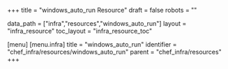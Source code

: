 +++
title = "windows_auto_run Resource"
draft = false
robots = ""

data_path = ["infra","resources","windows_auto_run"]
layout = "infra_resource"
toc_layout = "infra_resource_toc"

[menu]
  [menu.infra]
    title = "windows_auto_run"
    identifier = "chef_infra/resources/windows_auto_run"
    parent = "chef_infra/resources"
+++

<!-- The contents of this page are automatically generated from the windows_auto_run.yaml file in the data/infra/resources directory. -->
<!-- To suggest a change, edit the https://github.com/chef/chef/blob/main/lib/chef/resource/windows_auto_run.rb file and submit a pull request to the https://github.com/chef/chef repository. -->
<!-- markdownlint-disable-file -->

